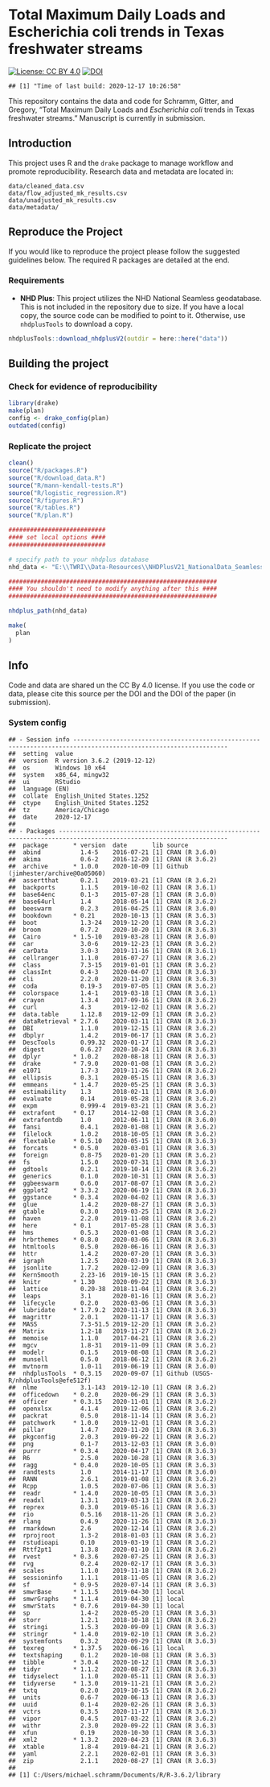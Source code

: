 Total Maximum Daily Loads and Escherichia coli trends in Texas
freshwater streams
================

[![License: CC
BY 4.0](https://img.shields.io/badge/License-CC%20BY%204.0-lightgrey.svg)](https://creativecommons.org/licenses/by/4.0/)
[![DOI](https://zenodo.org/badge/307874510.svg)](https://zenodo.org/badge/latestdoi/307874510)

    ## [1] "Time of last build: 2020-12-17 10:26:58"

This repository contains the data and code for Schramm, Gitter, and
Gregory, “Total Maximum Daily Loads and *Escherichia coli* trends in
Texas freshwater streams.” Manuscript is currently in submission.

## Introduction

This project uses R and the `drake` package to manage workflow and
promote reproducibility. Research data and metadata are located in:

    data/cleaned_data.csv
    data/flow_adjusted_mk_results.csv
    data/unadjusted_mk_results.csv
    data/metadata/

## Reproduce the Project

If you would like to reproduce the project please follow the suggested
guidelines below. The required R packages are detailed at the end.

### Requirements

  - **NHD Plus**: This project utilizes the NHD National Seamless
    geodatabase. This is not included in the repository due to size. If
    you have a local copy, the source code can be modified to point to
    it. Otherwise, use `nhdplusTools` to download a copy.

<!-- end list -->

``` r
nhdplusTools::download_nhdplusV2(outdir = here::here("data"))
```

## Building the project

### Check for evidence of reproducibility

``` r
library(drake)
make(plan)
config <- drake_config(plan)
outdated(config)
```

### Replicate the project

``` r
clean()
source("R/packages.R")  
source("R/download_data.R")
source("R/mann-kendall-tests.R")
source("R/logistic_regression.R")
source("R/figures.R")
source("R/tables.R")
source("R/plan.R")  

###########################
#### set local options ####
###########################

# specify path to your nhdplus database
nhd_data <- "E:\\TWRI\\Data-Resources\\NHDPlusV21_NationalData_Seamless_Geodatabase_Lower48_07\\NHDPlusNationalData\\NHDPlusV21_National_Seamless_Flattened_Lower48.gdb"

##########################################################
#### You shouldn't need to modify anything after this ####
##########################################################

nhdplus_path(nhd_data)

make(
  plan
)
```

## Info

Code and data are shared un the CC By 4.0 license. If you use the code
or data, please cite this source per the DOI and the DOI of the paper
(in submission).

### System config

    ## - Session info -----------------------------------------------------------------------------------------------------------------
    ##  setting  value                       
    ##  version  R version 3.6.2 (2019-12-12)
    ##  os       Windows 10 x64              
    ##  system   x86_64, mingw32             
    ##  ui       RStudio                     
    ##  language (EN)                        
    ##  collate  English_United States.1252  
    ##  ctype    English_United States.1252  
    ##  tz       America/Chicago             
    ##  date     2020-12-17                  
    ## 
    ## - Packages ---------------------------------------------------------------------------------------------------------------------
    ##  package       * version  date       lib source                              
    ##  abind           1.4-5    2016-07-21 [1] CRAN (R 3.6.0)                      
    ##  akima           0.6-2    2016-12-20 [1] CRAN (R 3.6.2)                      
    ##  archive       * 1.0.0    2020-10-09 [1] Github (jimhester/archive@0a05060)  
    ##  assertthat      0.2.1    2019-03-21 [1] CRAN (R 3.6.2)                      
    ##  backports       1.1.5    2019-10-02 [1] CRAN (R 3.6.1)                      
    ##  base64enc       0.1-3    2015-07-28 [1] CRAN (R 3.6.0)                      
    ##  base64url       1.4      2018-05-14 [1] CRAN (R 3.6.2)                      
    ##  beeswarm        0.2.3    2016-04-25 [1] CRAN (R 3.6.0)                      
    ##  bookdown      * 0.21     2020-10-13 [1] CRAN (R 3.6.3)                      
    ##  boot            1.3-24   2019-12-20 [1] CRAN (R 3.6.2)                      
    ##  broom           0.7.2    2020-10-20 [1] CRAN (R 3.6.3)                      
    ##  Cairo         * 1.5-10   2019-03-28 [1] CRAN (R 3.6.0)                      
    ##  car             3.0-6    2019-12-23 [1] CRAN (R 3.6.2)                      
    ##  carData         3.0-3    2019-11-16 [1] CRAN (R 3.6.1)                      
    ##  cellranger      1.1.0    2016-07-27 [1] CRAN (R 3.6.2)                      
    ##  class           7.3-15   2019-01-01 [1] CRAN (R 3.6.2)                      
    ##  classInt        0.4-3    2020-04-07 [1] CRAN (R 3.6.3)                      
    ##  cli             2.2.0    2020-11-20 [1] CRAN (R 3.6.3)                      
    ##  coda            0.19-3   2019-07-05 [1] CRAN (R 3.6.2)                      
    ##  colorspace      1.4-1    2019-03-18 [1] CRAN (R 3.6.1)                      
    ##  crayon          1.3.4    2017-09-16 [1] CRAN (R 3.6.2)                      
    ##  curl            4.3      2019-12-02 [1] CRAN (R 3.6.2)                      
    ##  data.table      1.12.8   2019-12-09 [1] CRAN (R 3.6.2)                      
    ##  dataRetrieval * 2.7.6    2020-03-11 [1] CRAN (R 3.6.3)                      
    ##  DBI             1.1.0    2019-12-15 [1] CRAN (R 3.6.2)                      
    ##  dbplyr          1.4.2    2019-06-17 [1] CRAN (R 3.6.2)                      
    ##  DescTools       0.99.32  2020-01-17 [1] CRAN (R 3.6.2)                      
    ##  digest          0.6.27   2020-10-24 [1] CRAN (R 3.6.3)                      
    ##  dplyr         * 1.0.2    2020-08-18 [1] CRAN (R 3.6.3)                      
    ##  drake         * 7.9.0    2020-01-08 [1] CRAN (R 3.6.2)                      
    ##  e1071           1.7-3    2019-11-26 [1] CRAN (R 3.6.2)                      
    ##  ellipsis        0.3.1    2020-05-15 [1] CRAN (R 3.6.3)                      
    ##  emmeans       * 1.4.7    2020-05-25 [1] CRAN (R 3.6.3)                      
    ##  estimability    1.3      2018-02-11 [1] CRAN (R 3.6.0)                      
    ##  evaluate        0.14     2019-05-28 [1] CRAN (R 3.6.2)                      
    ##  expm            0.999-4  2019-03-21 [1] CRAN (R 3.6.2)                      
    ##  extrafont     * 0.17     2014-12-08 [1] CRAN (R 3.6.2)                      
    ##  extrafontdb     1.0      2012-06-11 [1] CRAN (R 3.6.0)                      
    ##  fansi           0.4.1    2020-01-08 [1] CRAN (R 3.6.2)                      
    ##  filelock        1.0.2    2018-10-05 [1] CRAN (R 3.6.2)                      
    ##  flextable     * 0.5.10   2020-05-15 [1] CRAN (R 3.6.3)                      
    ##  forcats       * 0.5.0    2020-03-01 [1] CRAN (R 3.6.3)                      
    ##  foreign         0.8-75   2020-01-20 [1] CRAN (R 3.6.2)                      
    ##  fs              1.5.0    2020-07-31 [1] CRAN (R 3.6.3)                      
    ##  gdtools         0.2.1    2019-10-14 [1] CRAN (R 3.6.2)                      
    ##  generics        0.1.0    2020-10-31 [1] CRAN (R 3.6.3)                      
    ##  ggbeeswarm      0.6.0    2017-08-07 [1] CRAN (R 3.6.2)                      
    ##  ggplot2       * 3.3.2    2020-06-19 [1] CRAN (R 3.6.3)                      
    ##  ggstance      * 0.3.4    2020-04-02 [1] CRAN (R 3.6.3)                      
    ##  glue            1.4.2    2020-08-27 [1] CRAN (R 3.6.3)                      
    ##  gtable          0.3.0    2019-03-25 [1] CRAN (R 3.6.2)                      
    ##  haven           2.2.0    2019-11-08 [1] CRAN (R 3.6.2)                      
    ##  here          * 0.1      2017-05-28 [1] CRAN (R 3.6.3)                      
    ##  hms             0.5.3    2020-01-08 [1] CRAN (R 3.6.2)                      
    ##  hrbrthemes    * 0.8.0    2020-03-06 [1] CRAN (R 3.6.3)                      
    ##  htmltools       0.5.0    2020-06-16 [1] CRAN (R 3.6.3)                      
    ##  httr            1.4.2    2020-07-20 [1] CRAN (R 3.6.3)                      
    ##  igraph          1.2.5    2020-03-19 [1] CRAN (R 3.6.3)                      
    ##  jsonlite        1.7.2    2020-12-09 [1] CRAN (R 3.6.3)                      
    ##  KernSmooth      2.23-16  2019-10-15 [1] CRAN (R 3.6.2)                      
    ##  knitr         * 1.30     2020-09-22 [1] CRAN (R 3.6.3)                      
    ##  lattice         0.20-38  2018-11-04 [1] CRAN (R 3.6.2)                      
    ##  leaps           3.1      2020-01-16 [1] CRAN (R 3.6.2)                      
    ##  lifecycle       0.2.0    2020-03-06 [1] CRAN (R 3.6.3)                      
    ##  lubridate     * 1.7.9.2  2020-11-13 [1] CRAN (R 3.6.3)                      
    ##  magrittr        2.0.1    2020-11-17 [1] CRAN (R 3.6.3)                      
    ##  MASS            7.3-51.5 2019-12-20 [1] CRAN (R 3.6.2)                      
    ##  Matrix          1.2-18   2019-11-27 [1] CRAN (R 3.6.2)                      
    ##  memoise         1.1.0    2017-04-21 [1] CRAN (R 3.6.2)                      
    ##  mgcv            1.8-31   2019-11-09 [1] CRAN (R 3.6.2)                      
    ##  modelr          0.1.5    2019-08-08 [1] CRAN (R 3.6.2)                      
    ##  munsell         0.5.0    2018-06-12 [1] CRAN (R 3.6.2)                      
    ##  mvtnorm         1.0-11   2019-06-19 [1] CRAN (R 3.6.0)                      
    ##  nhdplusTools  * 0.3.15   2020-09-07 [1] Github (USGS-R/nhdplusTools@efe512f)
    ##  nlme            3.1-143  2019-12-10 [1] CRAN (R 3.6.2)                      
    ##  officedown    * 0.2.0    2020-06-29 [1] CRAN (R 3.6.3)                      
    ##  officer       * 0.3.15   2020-11-01 [1] CRAN (R 3.6.2)                      
    ##  openxlsx        4.1.4    2019-12-06 [1] CRAN (R 3.6.2)                      
    ##  packrat         0.5.0    2018-11-14 [1] CRAN (R 3.6.2)                      
    ##  patchwork     * 1.0.0    2019-12-01 [1] CRAN (R 3.6.2)                      
    ##  pillar          1.4.7    2020-11-20 [1] CRAN (R 3.6.3)                      
    ##  pkgconfig       2.0.3    2019-09-22 [1] CRAN (R 3.6.2)                      
    ##  png             0.1-7    2013-12-03 [1] CRAN (R 3.6.0)                      
    ##  purrr         * 0.3.4    2020-04-17 [1] CRAN (R 3.6.3)                      
    ##  R6              2.5.0    2020-10-28 [1] CRAN (R 3.6.3)                      
    ##  ragg          * 0.4.0    2020-10-05 [1] CRAN (R 3.6.3)                      
    ##  randtests       1.0      2014-11-17 [1] CRAN (R 3.6.0)                      
    ##  RANN            2.6.1    2019-01-08 [1] CRAN (R 3.6.2)                      
    ##  Rcpp            1.0.5    2020-07-06 [1] CRAN (R 3.6.3)                      
    ##  readr         * 1.4.0    2020-10-05 [1] CRAN (R 3.6.3)                      
    ##  readxl          1.3.1    2019-03-13 [1] CRAN (R 3.6.2)                      
    ##  reprex          0.3.0    2019-05-16 [1] CRAN (R 3.6.3)                      
    ##  rio             0.5.16   2018-11-26 [1] CRAN (R 3.6.2)                      
    ##  rlang           0.4.9    2020-11-26 [1] CRAN (R 3.6.3)                      
    ##  rmarkdown       2.6      2020-12-14 [1] CRAN (R 3.6.2)                      
    ##  rprojroot       1.3-2    2018-01-03 [1] CRAN (R 3.6.2)                      
    ##  rstudioapi      0.10     2019-03-19 [1] CRAN (R 3.6.2)                      
    ##  Rttf2pt1        1.3.8    2020-01-10 [1] CRAN (R 3.6.2)                      
    ##  rvest         * 0.3.6    2020-07-25 [1] CRAN (R 3.6.3)                      
    ##  rvg             0.2.4    2020-02-17 [1] CRAN (R 3.6.3)                      
    ##  scales          1.1.0    2019-11-18 [1] CRAN (R 3.6.2)                      
    ##  sessioninfo     1.1.1    2018-11-05 [1] CRAN (R 3.6.2)                      
    ##  sf            * 0.9-5    2020-07-14 [1] CRAN (R 3.6.3)                      
    ##  smwrBase      * 1.1.5    2019-04-30 [1] local                               
    ##  smwrGraphs    * 1.1.4    2019-04-30 [1] local                               
    ##  smwrStats     * 0.7.6    2019-04-30 [1] local                               
    ##  sp              1.4-2    2020-05-20 [1] CRAN (R 3.6.3)                      
    ##  storr           1.2.1    2018-10-18 [1] CRAN (R 3.6.2)                      
    ##  stringi         1.5.3    2020-09-09 [1] CRAN (R 3.6.3)                      
    ##  stringr       * 1.4.0    2019-02-10 [1] CRAN (R 3.6.2)                      
    ##  systemfonts     0.3.2    2020-09-29 [1] CRAN (R 3.6.3)                      
    ##  texreg        * 1.37.5   2020-06-16 [1] local                               
    ##  textshaping     0.1.2    2020-10-08 [1] CRAN (R 3.6.3)                      
    ##  tibble        * 3.0.4    2020-10-12 [1] CRAN (R 3.6.3)                      
    ##  tidyr         * 1.1.2    2020-08-27 [1] CRAN (R 3.6.3)                      
    ##  tidyselect      1.1.0    2020-05-11 [1] CRAN (R 3.6.3)                      
    ##  tidyverse     * 1.3.0    2019-11-21 [1] CRAN (R 3.6.2)                      
    ##  txtq            0.2.0    2019-10-15 [1] CRAN (R 3.6.2)                      
    ##  units           0.6-7    2020-06-13 [1] CRAN (R 3.6.3)                      
    ##  uuid            0.1-4    2020-02-26 [1] CRAN (R 3.6.3)                      
    ##  vctrs           0.3.5    2020-11-17 [1] CRAN (R 3.6.3)                      
    ##  vipor           0.4.5    2017-03-22 [1] CRAN (R 3.6.2)                      
    ##  withr           2.3.0    2020-09-22 [1] CRAN (R 3.6.3)                      
    ##  xfun            0.19     2020-10-30 [1] CRAN (R 3.6.3)                      
    ##  xml2          * 1.3.2    2020-04-23 [1] CRAN (R 3.6.3)                      
    ##  xtable          1.8-4    2019-04-21 [1] CRAN (R 3.6.2)                      
    ##  yaml            2.2.1    2020-02-01 [1] CRAN (R 3.6.3)                      
    ##  zip             2.1.1    2020-08-27 [1] CRAN (R 3.6.3)                      
    ## 
    ## [1] C:/Users/michael.schramm/Documents/R/R-3.6.2/library
